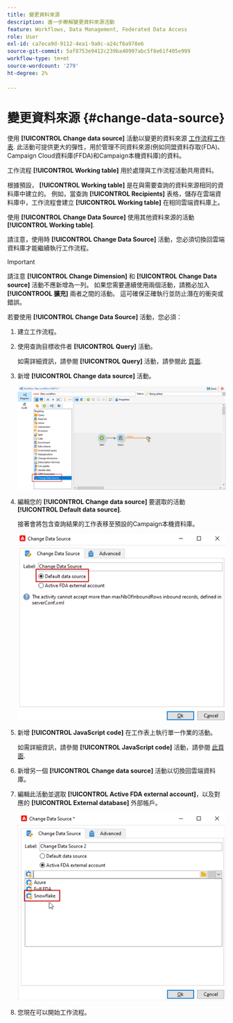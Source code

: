 ```yaml
---
title: 變更資料來源
description: 進一步瞭解變更資料來源活動
feature: Workflows, Data Management, Federated Data Access
role: User
exl-id: ca7eca9d-9112-4ea1-9a0c-a24cf6a978e6
source-git-commit: 5af8753e9412c239ba40997abc5f8e61f405e999
workflow-type: tm+mt
source-wordcount: '279'
ht-degree: 2%

---
```


# 變更資料來源 {#change-data-source}

使用 **[!UICONTROL Change data source]** 活動以變更的資料來源 [工作流程工作表](use-workflow-data.md#workflow-temporary-work-table). 此活動可提供更大的彈性，用於管理不同資料來源(例如同盟資料存取(FDA)、Campaign Cloud資料庫(FFDA)和Campaign本機資料庫)的資料。

工作流程 **[!UICONTROL Working table]** 用於處理與工作流程活動共用資料。

根據預設， **[!UICONTROL Working table]** 是在與需要查詢的資料來源相同的資料庫中建立的。
例如，當查詢 **[!UICONTROL Recipients]** 表格，儲存在雲端資料庫中，工作流程會建立 **[!UICONTROL Working table]** 在相同雲端資料庫上。

使用 **[!UICONTROL Change Data Source]** 使用其他資料來源的活動 **[!UICONTROL Working table]**.

請注意，使用時 **[!UICONTROL Change Data Source]** 活動，您必須切換回雲端資料庫才能繼續執行工作流程。

>[!IMPORTANT]
>
>請注意 **[!UICONTROL Change Dimension]** 和 **[!UICONTROL Change Data source]** 活動不應新增為一列。 如果您需要連續使用兩個活動，請務必加入 **[!UICONTROOL 擴充]** 兩者之間的活動。 這可確保正確執行並防止潛在的衝突或錯誤。

若要使用 **[!UICONTROL Change Data Source]** 活動，您必須：

1. 建立工作流程。

1. 使用查詢目標收件者 **[!UICONTROL Query]** 活動。

   如需詳細資訊，請參閱 **[!UICONTROL Query]** 活動，請參閱此 [頁面](query.md#create-a-query).

1. 新增 **[!UICONTROL Change data source]** 活動。

   ![](assets/change-data-source.png)

1. 編輯您的 **[!UICONTROL Change data source]** 要選取的活動 **[!UICONTROL Default data source]**.

   接著會將包含查詢結果的工作表移至預設的Campaign本機資料庫。

   ![](assets/change-data-source_2.png)

1. 新增 **[!UICONTROL JavaScript code]** 在工作表上執行單一作業的活動。

   如需詳細資訊，請參閱 **[!UICONTROL JavaScript code]** 活動，請參閱 [此頁面](sql-code-and-javascript-code.md#javascript-code).

1. 新增另一個 **[!UICONTROL Change data source]** 活動以切換回雲端資料庫。

1. 編輯此活動並選取 **[!UICONTROL Active FDA external account]**，以及對應的 **[!UICONTROL External database]** 外部帳戶。

   ![](assets/change-data-source_3.png)

1. 您現在可以開始工作流程。

